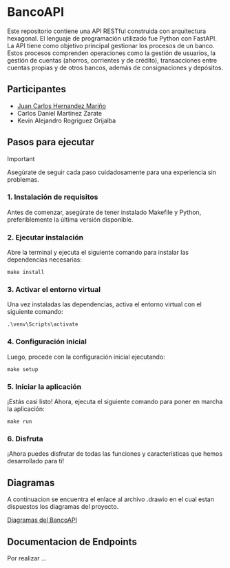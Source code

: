 # BancoAPI

Este repositorio contiene una API RESTful construida con arquitectura hexagonal. El lenguaje de programación utilizado fue Python con FastAPI. La API tiene como objetivo principal gestionar los procesos de un banco. Estos procesos comprenden operaciones como la gestión de usuarios, la gestión de cuentas (ahorros, corrientes y de crédito), transacciones entre cuentas propias y de otros bancos, además de consignaciones y depósitos.

## Participantes

* [Juan Carlos Hernandez Mariño](https://www.linkedin.com/in/juanhdzma/)
* Carlos Daniel Martinez Zarate
* Kevin Alejandro Rogriguez Grijalba

## Pasos para ejecutar

> [!IMPORTANT]  
> Asegúrate de seguir cada paso cuidadosamente para una experiencia sin problemas.

### 1. Instalación de requisitos

Antes de comenzar, asegúrate de tener instalado Makefile y Python, preferiblemente la última versión disponible.

### 2. Ejecutar instalación

Abre la terminal y ejecuta el siguiente comando para instalar las dependencias necesarias:

``` terminal
make install
```

### 3. Activar el entorno virtual

Una vez instaladas las dependencias, activa el entorno virtual con el siguiente comando:

``` terminal
.\venv\Scripts\activate
```

### 4. Configuración inicial

Luego, procede con la configuración inicial ejecutando:

``` terminal
make setup
```

### 5. Iniciar la aplicación

¡Estás casi listo! Ahora, ejecuta el siguiente comando para poner en marcha la aplicación:

``` terminal
make run
```

### 6. Disfruta

¡Ahora puedes disfrutar de todas las funciones y características que hemos desarrollado para ti!

## Diagramas

A continuacion se encuentra el enlace al archivo .drawio en el cual estan dispuestos los diagramas del proyecto.

[Diagramas del BancoAPI](./docs/diagramas/DiagramasBanco.drawio)

## Documentacion de Endpoints

Por realizar ...